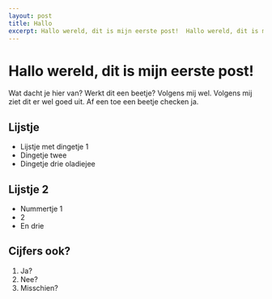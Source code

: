 ```yaml
---
layout: post
title: Hallo
excerpt: Hallo wereld, dit is mijn eerste post!  Hallo wereld, dit is mijn eerste post!  Hallo wereld, dit is mijn eerste post!  Hallo wereld, dit is mijn eerste post!  Hallo wereld, dit is mijn eerste post!
---
```


# Hallo wereld, dit is mijn eerste post!
Wat dacht je hier van? Werkt dit een beetje? Volgens mij wel. Volgens mij ziet dit er wel goed uit. Af een toe een beetje checken ja.

## Lijstje
* Lijstje met dingetje 1
* Dingetje twee
* Dingetje drie oladiejee

## Lijstje 2
- Nummertje 1
- 2
- En drie

## Cijfers ook?
1. Ja?
2. Nee?
3. Misschien?
